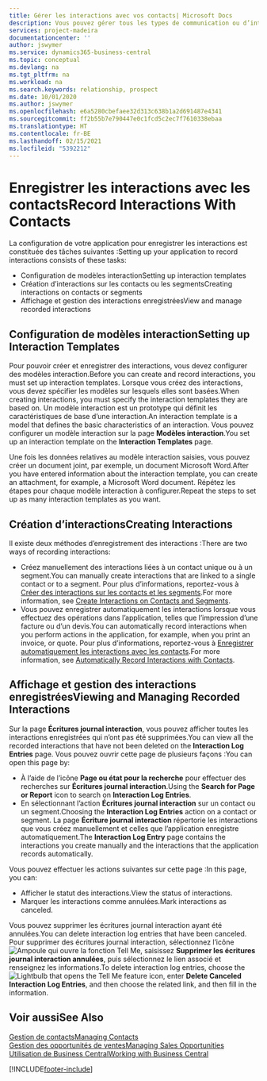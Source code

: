 ```yaml
---
title: Gérer les interactions avec vos contacts| Microsoft Docs
description: Vous pouvez gérer tous les types de communication ou d’interactions entre votre société et vos contacts. Par exemple, une communication par lettre, par téléphone, lors de réunions, etc.
services: project-madeira
documentationcenter: ''
author: jswymer
ms.service: dynamics365-business-central
ms.topic: conceptual
ms.devlang: na
ms.tgt_pltfrm: na
ms.workload: na
ms.search.keywords: relationship, prospect
ms.date: 10/01/2020
ms.author: jswymer
ms.openlocfilehash: e6a5280cbefaee32d313c638b1a2d691487e4341
ms.sourcegitcommit: ff2b55b7e790447e0c1fcd5c2ec7f7610338ebaa
ms.translationtype: HT
ms.contentlocale: fr-BE
ms.lasthandoff: 02/15/2021
ms.locfileid: "5392212"
---
```

# <a name="record-interactions-with-contacts"></a><span data-ttu-id="3f8eb-103">Enregistrer les interactions avec les contacts</span><span class="sxs-lookup"><span data-stu-id="3f8eb-103">Record Interactions With Contacts</span></span>
<span data-ttu-id="3f8eb-104">La configuration de votre application pour enregistrer les interactions est constituée des tâches suivantes :</span><span class="sxs-lookup"><span data-stu-id="3f8eb-104">Setting up your application to record interactions consists of these tasks:</span></span>

* <span data-ttu-id="3f8eb-105">Configuration de modèles interaction</span><span class="sxs-lookup"><span data-stu-id="3f8eb-105">Setting up interaction templates</span></span>  
* <span data-ttu-id="3f8eb-106">Création d’interactions sur les contacts ou les segments</span><span class="sxs-lookup"><span data-stu-id="3f8eb-106">Creating interactions on contacts or segments</span></span>  
* <span data-ttu-id="3f8eb-107">Affichage et gestion des interactions enregistrées</span><span class="sxs-lookup"><span data-stu-id="3f8eb-107">View and manage recorded interactions</span></span>  

##  <a name="setting-up-interaction-templates"></a><span data-ttu-id="3f8eb-108">Configuration de modèles interaction</span><span class="sxs-lookup"><span data-stu-id="3f8eb-108">Setting up Interaction Templates</span></span>
<span data-ttu-id="3f8eb-109">Pour pouvoir créer et enregistrer des interactions, vous devez configurer des modèles interaction.</span><span class="sxs-lookup"><span data-stu-id="3f8eb-109">Before you can create and record interactions, you must set up interaction templates.</span></span> <span data-ttu-id="3f8eb-110">Lorsque vous créez des interactions, vous devez spécifier les modèles sur lesquels elles sont basées.</span><span class="sxs-lookup"><span data-stu-id="3f8eb-110">When creating interactions, you must specify the interaction templates they are based on.</span></span> <span data-ttu-id="3f8eb-111">Un modèle interaction est un prototype qui définit les caractéristiques de base d’une interaction.</span><span class="sxs-lookup"><span data-stu-id="3f8eb-111">An interaction template is a model that defines the basic characteristics of an interaction.</span></span>
<span data-ttu-id="3f8eb-112">Vous pouvez configurer un modèle interaction sur la page **Modèles interaction**.</span><span class="sxs-lookup"><span data-stu-id="3f8eb-112">You set up an interaction template on the **Interaction Templates** page.</span></span>

<span data-ttu-id="3f8eb-113">Une fois les données relatives au modèle interaction saisies, vous pouvez créer un document joint, par exemple, un document Microsoft Word.</span><span class="sxs-lookup"><span data-stu-id="3f8eb-113">After you have entered information about the interaction template, you can create an attachment, for example, a Microsoft Word document.</span></span> <span data-ttu-id="3f8eb-114">Répétez les étapes pour chaque modèle interaction à configurer.</span><span class="sxs-lookup"><span data-stu-id="3f8eb-114">Repeat the steps to set up as many interaction templates as you want.</span></span>  

## <a name="creating-interactions"></a><span data-ttu-id="3f8eb-115">Création d’interactions</span><span class="sxs-lookup"><span data-stu-id="3f8eb-115">Creating Interactions</span></span>
<span data-ttu-id="3f8eb-116">Il existe deux méthodes d’enregistrement des interactions :</span><span class="sxs-lookup"><span data-stu-id="3f8eb-116">There are two ways of recording interactions:</span></span>

* <span data-ttu-id="3f8eb-117">Créez manuellement des interactions liées à un contact unique ou à un segment.</span><span class="sxs-lookup"><span data-stu-id="3f8eb-117">You can manually create interactions that are linked to a single contact or to a segment.</span></span> <span data-ttu-id="3f8eb-118">Pour plus d’informations, reportez-vous à [Créer des interactions sur les contacts et les segments](marketing-how-create-interactions.md).</span><span class="sxs-lookup"><span data-stu-id="3f8eb-118">For more information, see [Create Interactions on Contacts and Segments](marketing-how-create-interactions.md).</span></span>  
* <span data-ttu-id="3f8eb-119">Vous pouvez enregistrer automatiquement les interactions lorsque vous effectuez des opérations dans l’application, telles que l’impression d’une facture ou d’un devis.</span><span class="sxs-lookup"><span data-stu-id="3f8eb-119">You can automatically record interactions when you perform actions in the application, for example, when you print an invoice, or quote.</span></span> <span data-ttu-id="3f8eb-120">Pour plus d’informations, reportez-vous à [Enregistrer automatiquement les interactions avec les contacts](marketing-auto-record-interactions.md).</span><span class="sxs-lookup"><span data-stu-id="3f8eb-120">For more information, see [Automatically Record Interactions with Contacts](marketing-auto-record-interactions.md).</span></span>

## <a name="viewing-and-managing-recorded-interactions"></a><span data-ttu-id="3f8eb-121">Affichage et gestion des interactions enregistrées</span><span class="sxs-lookup"><span data-stu-id="3f8eb-121">Viewing and Managing Recorded Interactions</span></span>
<span data-ttu-id="3f8eb-122">Sur la page **Écritures journal interaction**, vous pouvez afficher toutes les interactions enregistrées qui n’ont pas été supprimées.</span><span class="sxs-lookup"><span data-stu-id="3f8eb-122">You can view all the recorded interactions that have not been deleted on the **Interaction Log Entries** page.</span></span> <span data-ttu-id="3f8eb-123">Vous pouvez ouvrir cette page de plusieurs façons :</span><span class="sxs-lookup"><span data-stu-id="3f8eb-123">You can open this page by:</span></span>

* <span data-ttu-id="3f8eb-124">À l’aide de l’icône **Page ou état pour la recherche** pour effectuer des recherches sur **Écritures journal interaction**.</span><span class="sxs-lookup"><span data-stu-id="3f8eb-124">Using the **Search for Page or Report** icon to search on **Interaction Log Entries**.</span></span>
* <span data-ttu-id="3f8eb-125">En sélectionnant l’action **Écritures journal interaction** sur un contact ou un segment.</span><span class="sxs-lookup"><span data-stu-id="3f8eb-125">Choosing the **Interaction Log Entries** action on a contact or segment.</span></span>
  <span data-ttu-id="3f8eb-126">La page **Écriture journal interaction** répertorie les interactions que vous créez manuellement et celles que l’application enregistre automatiquement.</span><span class="sxs-lookup"><span data-stu-id="3f8eb-126">The **Interaction Log Entry** page contains the interactions you create manually and the interactions that the application records automatically.</span></span>

<span data-ttu-id="3f8eb-127">Vous pouvez effectuer les actions suivantes sur cette page :</span><span class="sxs-lookup"><span data-stu-id="3f8eb-127">In this page, you can:</span></span>

* <span data-ttu-id="3f8eb-128">Afficher le statut des interactions.</span><span class="sxs-lookup"><span data-stu-id="3f8eb-128">View the status of interactions.</span></span>
* <span data-ttu-id="3f8eb-129">Marquer les interactions comme annulées.</span><span class="sxs-lookup"><span data-stu-id="3f8eb-129">Mark interactions as canceled.</span></span>

<span data-ttu-id="3f8eb-130">Vous pouvez supprimer les écritures journal interaction ayant été annulées.</span><span class="sxs-lookup"><span data-stu-id="3f8eb-130">You can delete interaction log entries that have been canceled.</span></span> <span data-ttu-id="3f8eb-131">Pour supprimer des écritures journal interaction, sélectionnez l’icône ![Ampoule qui ouvre la fonction Tell Me](media/ui-search/search_small.png "Dites-moi ce que vous voulez faire"), saisissez **Supprimer les écritures journal interaction annulées**, puis sélectionnez le lien associé et renseignez les informations.</span><span class="sxs-lookup"><span data-stu-id="3f8eb-131">To delete interaction log entries, choose the ![Lightbulb that opens the Tell Me feature](media/ui-search/search_small.png "Tell me what you want to do") icon, enter **Delete Canceled Interaction Log Entries**, and then choose the related link, and then fill in the information.</span></span>

## <a name="see-also"></a><span data-ttu-id="3f8eb-132">Voir aussi</span><span class="sxs-lookup"><span data-stu-id="3f8eb-132">See Also</span></span>
[<span data-ttu-id="3f8eb-133">Gestion de contacts</span><span class="sxs-lookup"><span data-stu-id="3f8eb-133">Managing Contacts</span></span>](marketing-contacts.md)  
[<span data-ttu-id="3f8eb-134">Gestion des opportunités de ventes</span><span class="sxs-lookup"><span data-stu-id="3f8eb-134">Managing Sales Opportunities</span></span>](marketing-manage-sales-opportunities.md)  
[<span data-ttu-id="3f8eb-135">Utilisation de Business Central</span><span class="sxs-lookup"><span data-stu-id="3f8eb-135">Working with Business Central</span></span>](ui-work-product.md)  


[!INCLUDE[footer-include](includes/footer-banner.md)]
